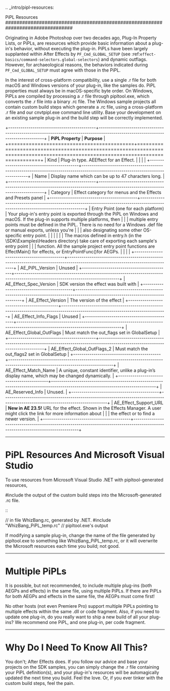 .. _intro/pipl-resources:

PiPL Resources
################################################################################

Originating in Adobe Photoshop over two decades ago, Plug-In Property Lists, or PiPLs, are resources which provide basic information about a plug-in's behavior, without executing the plug-in. PiPLs have been largely supplanted within After Effects by ``PF_Cmd_GLOBAL_SETUP`` (see :ref:`effect-basics/command-selectors.global-selectors`) and dynamic outflags. However, for archaeological reasons, the behaviors indicated during ``PF_Cmd_GLOBAL_SETUP`` must agree with those in the PiPL.

In the interest of cross-platform compatibility, use a single .r file for both macOS and Windows versions of your plug-in, like the samples do. PiPL properties must always be in macOS-specific byte order. On Windows, PiPLs are compiled by processing a .r file through pipltool.exe, which converts the .r file into a binary .rc file. The Windows sample projects all contain custom build steps which generate a .rc file, using a cross-platform .r file and our cnvtpipl.exe command line utility. Base your development on an existing sample plug-in and the build step will be correctly implemented.


+-------------------------------------------+---------------------------------------------------------------------------------------------------------------------------------+
|               **PiPL Property**           |                                                           **Purpose**                                                           |
+===========================================+=================================================================================================================================+
| Kind                                      | Plug-in type. AEEffect for an Effect.                                                                                           |
|                                           |                                                                                                                                 |
+-------------------------------------------+---------------------------------------------------------------------------------------------------------------------------------+
| Name                                      | Display name which can be up to 47 characters long.                                                                             |
+-------------------------------------------+---------------------------------------------------------------------------------------------------------------------------------+
| Category                                  | Effect category for menus and the Effects and Presets panel                                                                     |
+-------------------------------------------+---------------------------------------------------------------------------------------------------------------------------------+
| Entry Point (one for each platform)       | Your plug-in's entry point is exported through the PiPL on Windows and macOS. If the plug-in supports multiple platforms, then  |
|                                           | multiple entry points must be defined in the PiPL. There is no need for a Windows .def file or manual exports, unless you're    |
|                                           | also designating some other OS-specific entry point.                                                                            |
|                                           |                                                                                                                                 |
|                                           | The macros defined in entry.h (in the \\SDK\Examples\Headers directory) take care of exporting each sample's entry point        |
|                                           | function. All the sample project entry point functions are EffectMain() for effects, or EntryPointFunc()for AEGPs.              |
|                                           |                                                                                                                                 |
+-------------------------------------------+---------------------------------------------------------------------------------------------------------------------------------+
| AE_PiPL_Version                           | Unused                                                                                                                          |
+-------------------------------------------+---------------------------------------------------------------------------------------------------------------------------------+
| AE_Effect_Spec_Version                    | SDK version the effect was built with                                                                                           |
+-------------------------------------------+---------------------------------------------------------------------------------------------------------------------------------+
| AE_Effect_Version                         | The version of the effect                                                                                                       |
+-------------------------------------------+---------------------------------------------------------------------------------------------------------------------------------+
| AE_Effect_Info_Flags                      | Unused                                                                                                                          |
+-------------------------------------------+---------------------------------------------------------------------------------------------------------------------------------+
| AE_Effect_Global_OutFlags                 | Must match the out_flags set in GlobalSetup                                                                                     |
+-------------------------------------------+---------------------------------------------------------------------------------------------------------------------------------+
| AE_Effect_Global_OutFlags_2               | Must match the out_flags2 set in GlobalSetup                                                                                    |
+-------------------------------------------+---------------------------------------------------------------------------------------------------------------------------------+
| AE_Effect_Match_Name                      | A unique, constant identifier, unlike a plug-in’s display name, which may be changed dynamically.                               |
+-------------------------------------------+---------------------------------------------------------------------------------------------------------------------------------+
| AE_Reserved_Info                          | Unused.                                                                                                                         |
+-------------------------------------------+---------------------------------------------------------------------------------------------------------------------------------+
| AE_Effect_Support_URL                     | **New in AE 23.5!** URL for the effect. Shown in the Effects Manager. A user might click the link for more information about    |
|                                           | the effect or to find a newer version.                                                                                          |
+-------------------------------------------+---------------------------------------------------------------------------------------------------------------------------------+



----

PiPL Resources And Microsoft Visual Studio
================================================================================

To use resources from Microsoft Visual Studio .NET with pipltool-generated resources,

#include the output of the custom build steps into the Microsoft-generated .rc file.

::

  // in file WhizBang.rc, generated by .NET.
  #include "WhizBang_PiPL_temp.rc" // pipltool.exe's output

If modifying a sample plug-in, change the name of the file generated by pipltool.exe to something like WhizBang_PiPL_temp.rc, or it will overwrite the Microsoft resources each time you build; not good.

----

Multiple PiPLs
================================================================================

It is possible, but not recommended, to include multiple plug-ins (both AEGPs and effects) in the same file, using multiple PiPLs. If there are PiPLs for both AEGPs and effects in the same file, the AEGPs must come first!

No other hosts (not even Premiere Pro) support multiple PiPLs pointing to multiple effects within the same .dll or code fragment. Also, if you need to update one plug-in, do you really want to ship a new build of all your plug-ins? We recommend one PiPL, and one plug-in, per code fragment.

----

Why Do I Need To Know All This?
================================================================================

You don't; After Effects does. If you follow our advice and base your projects on the SDK samples, you can simply change the .r file containing your PiPL definition(s), and your plug-in's resources will be automagically updated the next time you build. Feel the love. Or, if you ever tinker with the custom build steps, feel the pain.

